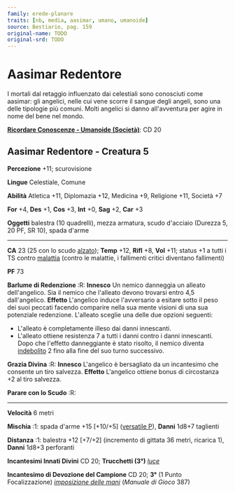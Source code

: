 ```yaml
---
family: erede-planare
traits: [nb, media, aasimar, umano, umanoide]
source: Bestiario, pag. 159
original-name: TODO
original-srd: TODO
---
```


# Aasimar Redentore

I mortali dal retaggio influenzato dai celestiali sono conosciuti come aasimar:
gli angelici, nelle cui vene scorre il sangue degli angeli, sono una delle
tipologie più comuni. Molti angelici si danno all'avventura per agire in nome
del bene nel mondo.

**[Ricordare Conoscenze - Umanoide (Società)](/azioni/abilita/ricordare-conoscenze)**:
CD 20

## Aasimar Redentore - Creatura 5

**Percezione** +11; scurovisione

**Lingue** Celestiale, Comune

**Abilità** Atletica +11, Diplomazia +12, Medicina +9, Religione +11, Società +7

**For** +4, **Des** +1, **Cos** +3, **Int** +0, **Sag** +2, **Car** +3

**Oggetti** balestra (10 quadrelli), mezza armatura, scudo d'acciaio (Durezza 5,
20 PF, SR 10), spada d'arme

---

**CA** 23 (25 con lo scudo [alzato](/azioni/base/alzare-lo-scudo)); **Temp**
+12, **Rifl** +8, **Vol** +11; status +1 a tutti i TS contro
[malattia](/tratti/malattia) (contro le malattie, i fallimenti critici diventano
fallimenti)

**PF** 73

**Barlume di Redenzione** :R: **Innesco** Un nemico danneggia un alleato
dell'angelico. Sia il nemico che l'alleato devono trovarsi entro 4,5
dall'angelico. **Effetto** L'angelico induce l'avversario a esitare sotto il
peso dei suoi peccati facendo comparire nella sua mente visioni di una sua
potenziale redenzione. L'alleato sceglie una delle due opzioni seguenti:

- L'alleato è completamente illeso dai danni innescanti.
- L'alleato ottiene resistenza 7 a tutti i danni contro i danni innescanti. Dopo
  che l'effetto danneggiante è stato risolto, il nemico diventa
  [indebolito](/condizioni/indebolito) 2 fino alla fine del suo turno
  successivo.

**Grazia Divina** :R: **Innesco** L'angelico è bersagliato da un incantesimo che
consente un tiro salvezza. **Effetto** L'angelico ottiene bonus di circostanza
+2 al tiro salvezza.

**Parare con lo Scudo** :R:

---

**Velocità** 6 metri

**Mischia** :1: spada d'arme +15 \[+10/+5] ([versatile P](/tratti/versatile)),
**Danni** 1d8+7 taglienti

**Distanza** :1: balestra +12 \[+7/+2] (incremento di gittata 36 metri, ricarica
1), **Danni** 1d8+3 perforanti

**Incantesimi Innati Divini** CD 20; **Trucchetti (3°)**
_[luce](/incantesimi/luce)_

**Incantesimo di Devozione del Campione** CD 20; **3°** (1 Punto Focalizzazione)
_[imposizione delle mani](/incantesimi/incantesimi-focalizzati)_ (_Manuale di
Gioco_ 387)

